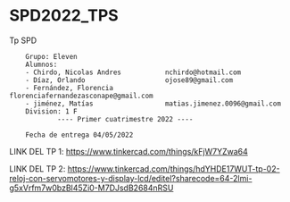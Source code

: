 # SPD2022_TPS
Tp SPD

        
        Grupo: Eleven
        Alumnos: 
        - Chirdo, Nicolas Andres           nchirdo@hotmail.com
        - Díaz, Orlando                    ojose89@gmail.com
        - Fernández, Florencia             florenciafernandezasconape@gmail.com
        - jiménez, Matías                  matias.jimenez.0096@gmail.com
        Division: 1 F
                ---- Primer cuatrimestre 2022 ----
        
        Fecha de entrega 04/05/2022

LINK DEL TP 1: https://www.tinkercad.com/things/kFjW7YZwa64

LINK DEL TP 2: https://www.tinkercad.com/things/hdYHDE17WUT-tp-02-reloj-con-servomotores-y-display-lcd/editel?sharecode=64-2lmi-g5xVrfm7w0bzBl45Zi0-M7DJsdB2684nRSU
